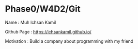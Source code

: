 # Phase0/W4D2/Git

Name        : Muh Ichsan Kamil

Github Page : https://ichsankamil.github.io/

Motivation  : Build a company about programming with my friend
